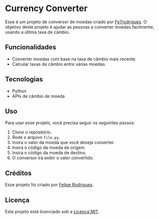 # Currency Converter

Esse é um projeto de conversor de moedas criado por [Fe7rodrigues](https://github.com/Fe7rodrigues). O objetivo deste projeto é ajudar as pessoas a converter moedas facilmente, usando a última taxa de câmbio.

## Funcionalidades

- Converter moedas com base na taxa de câmbio mais recente.
- Calcular taxas de câmbio entre várias moedas.

## Tecnologias

- Python
- APIs de câmbio de moeda

## Uso

Para usar esse projeto, você precisa seguir os seguintes passos:

1. Clone o repositório.
2. Rode o arquivo `file.py`.
3. Insira o valor da moeda que você deseja converter.
4. Insira o código da moeda de origem.
5. Insira o código da moeda de destino.
6. O conversor irá exibir o valor convertido.

## Créditos

Esse projeto foi criado por [Felipe Rodrigues](https://github.com/Fe7rodrigues).

## Licença

Este projeto está licenciado sob a [Licença MIT](https://github.com/Fe7rodrigues/currency-converter/blob/master/LICENSE).